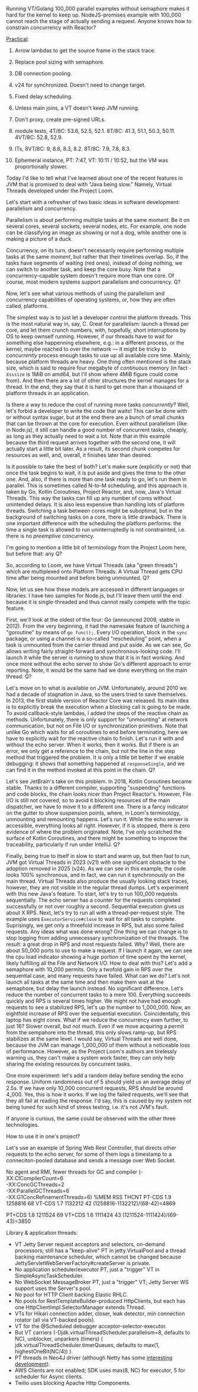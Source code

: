 Running VT/Golang 100_000 parallel examples without semaphore makes it hard for the kernel to keep up.
NodeJS-promises example with 100_000 cannot reach the stage of actually sending a request.
Anyone knows how to constrain concurrency with Reactor?

[Practical](https://docs.oracle.com/en/java/javase/24/core/virtual-threads.html#GUID-8AEDDBE6-F783-4D77-8786-AC5A79F517C0):
1. Arrow lambdas to get the source frame in the stack trace.
1. Replace pool sizing with semaphore.
1. DB connection pooling.
1. v24 for synchronized. Doesn't need to change target.
1. Fixed delay scheduling.
1. Unless main joins, a VT doesn't keep JVM running.
1. Don't proxy, create pre-signed URLs.

1. module tests, 4T/8C: 53.6, 52.5, 52.1. 8T/8C: 41.3, 51.1, 50.3, 50.11. 4VT/8C: 52.8, 52.9.
1. ITs, 8VT/8C: 9, 8.6, 8.3, 8.2. 8T/8C: 7.9, 7.8, 8.3.
1. Ephemeral instance, PT: 7:47, VT: 10:11 / 10:52, but the VM was proportionally slower.


Today I'd like to tell what I've learned about one of the recent features in JVM
that is promised to deal with "Java being slow." Namely, Virtual Threads developed under the Project Loom.

Let's start with a refresher of two basic ideas in software development: parallelism and concurrency.

Parallelism is about performing multiple tasks at the same _moment_. Be it on several cores,
several sockets, several nodes, etc. For example, one node can be classifying an image as showing or not a dog,
while another one is making a picture of a duck.

Concurrency, on its turn, doesn't necessarily require performing multiple tasks at the same _moment_,
but rather that their timelines overlap. So, if the tasks have segments of waiting (red ones),
instead of doing nothing, we can switch to another task, and keep the core busy.
Note that a concurrency-capable system doesn't require more than one core.
Of course, most modern systems support parallelism and concurrency.
Q?

Now, let's see what various methods of using the parallelism and concurrency capabilities of operating systems,
or, how they are often called, platforms.

The simplest way is to just let a developer control the platform threads. This is the most natural way in, say, C.
Great for parallelism: launch a thread per core, and let them crunch numbers,
with, hopefully, short interruptions by OS to keep ownself running.
However, if our threads have to wait for something else happenning elsewhere, e.g.: in a different process, or the kernel,
maybe reached to over the network — it might be tricky to _concurrently_ process enough tasks to use up all available core time.
Mainly, because platform threads are heavy. One thing often mentioned is the stack size, which is said to require
four megabyte of _continuous_ memory (in fact `-Xsssize` is 1MiB on amd64, but I'll show where 4MiB figure could come from).
And then there are a lot of other structures the kernel manages for a thread.
In the end, they say that it is hard to get more than a thousand of platform threads in an application.

Is there a way to reduce the cost of running more tasks _concurrently_?
Well, let's forbid a developer to write the code that waits!
This can be done with or without syntax sugar, but at the end there are a bunch of small chunks
that can be thrown at the core for execution. Even without parallelism (like in Node.js),
it still can handle a good number of concurrent tasks, cheaply, as long as they actually need to wait a lot.
Note that in this example because the third request arrives together with the second one, it will actually start a little bit later.
As a result, its second chunk competes for resources as well, and, overall, it finishes later than desired.

Is it possible to take the best of both? Let's make sure (explicitly or not) that once the task begins to wait,
it is put aside and gives the time to the other one. And, also, if there is more than one task ready to go,
let's run them in parallel. This is sometimes called N-to-M scheduling,
and this approach is taken by Go, Kotlin Coroutines, Project Reactor, and, now, Java's Virtual Threads.
This way the tasks can fill up any number of cores without unintended delays. It is also less expensive than handling lots of platform threads.
Switching a task between cores might be suboptimal, but in the background of switching tasks on a core,
there is little drawback. There is one important difference with the scheduling the platform performs:
the time a single task is allowed to run uninterruptedly is not constrainted, i.e. there is no _preemptive_ concurrency.

I'm going to mention a little bit of terminology from the Project Loom here, but before that: any Q?

So, according to Loom, we have Virtual Threads (aka "green threads") which are multiplexed onto Platform Threads.
A Virtual Thread gets CPU time after being mounted and before being unmounted.
Q?

Now, let us see how these models are accessed in different languages or libraries.
I have two samples for Node.js, but I'll leave them until the end because it is single-threaded
and thus cannot really compete with the topic feature.

First, we'll look at the oldest of the four: Go (announced 2009, stable in 2012).
From the very beginning, it had the namesake feature of launching a "goroutine" by means of `go func();`.
Every I/O operation, block in the `sync` package, or using a channel is a so-called "rescheduling" point,
when a task is unmounted from the carrier thread and put aside. As we can see, Go allows writing
fairly straight-forward and synchronous-looking code. I'll launch it while the server is running to show
that it is in fact working. And once more without the echo server to show Go's different approach to error reporting.
Note, it would be the same had we done everything on the main thread.
Q?

Let's move on to what is available on JVM.
Unfortunately, around 2010 we had a decade of stagnation in Java, so the users tried to save themselves.
In 2013, the first stable version of Reactor Core was released. Its main idea is to explicitly break the execution
when a blocking call is going to be made. To avoid callback-style lambdas, I added the steps of the reactive chain as methods.
Unfortunately, there is only support for "unmounting" at network communication,
but not on File I/O or synchronization primitives. Note that unlike Go which waits for all coroutines to end before terminating,
here we have to explicitly wait for the reactive chain to finish. Let's run it with and without the echo server.
When it works, then it works. But if there is an error, we only get a reference to the chain, but not the line in the step method
that triggered the problem.
It is only a little bit better if we enable debugging: it shows that something happened at `responseSingle`,
and we can find it in the method invoked at this point in the chain.
Q?

Let's see JetBrain's take on this problem. In 2018, Kotlin Coroutines became stable. Thanks to a different compiler,
supporting "suspending" functions and code blocks, the chain looks nicer than Project Reactor's.
However, File I/O is still not covered, so to avoid it blocking resources of the main dispatcher,
we have to move it to a different one. There is a fancy indicator on the gutter to show suspension points,
where, in Loom's terminology, unmounting and remounting happens. Let's run it. While the echo server is accessible,
everything looks all right. However, if it is stopped, there is zero evidence of where the problem originated.
Note, I've only scratched the surface of Kotlin Coroutines, and there might be something to improve the traceability,
particularly if run under IntelliJ.
Q?

Finally, being true to itself in slow to start and warm up, but then fast to run, JVM got Virtual Threads in 2023 (v21)
with one significant obstacle to the adoption removed in 2025 (v24). As we can see in this example, the code looks
100% synchronous, and in fact, we can run it synchronously on the main thread. Virtual Threads also produce the usually looking
stack traces, however, they are not visible in the regular thread dumps. Let's experiment with this new Java's feature. To start,
let's try to run 100_000 requests sequentially. The echo server has a counter for the requests completed successfully or
not over roughly a second. Sequential execution gives us about X RPS. Next, let's try to run all with a thread-per-request style.
The example uses `ExecutorService#close` to wait for all tasks to complete.
Suprisingly, we get only a threefold increase in RPS, but also some failed requests. Any ideas what was done wrong?
One thing we can change is to stop logging from adding unnecessary synchronization of the threads.
The result: a great drop in RPS and most requests failed. Why? Well, there are about 50_000 ports to use to make a request.
If I launch it again, we can see the cpu load indicator showing a huge portion of time spent by the kernel,
likely fulfilling all the File and Network I/O.
How to deal with this? Let's add a semaphore with 10_000 permits.
Only a twofold gain in RPS over the sequential case, and many requests have failed.
What can we do? Let's not launch all tasks at the same time and then make them wait at the semaphore, but delay the launch instead.
No significant difference. Let's reduce the number of concurrent tasks to a mere 100.
Everything succeeds quickly and RPS is several times higher. We might not have had enough requests to see a stabilized RPS,
let's up the number to 1_000_000. Now, an eightfold increase of RPS over the sequential execution. Coincidentally,
this laptop has eight cores. What if we reduce the concurrency even further, to just 16? Slower overall, but not much.
Even if we move acquiring a permit from the sempahore into the thread, this only slows ramp-up, but RPS stabilizes at the same level.
I would say, Virtual Threads are well done, because the JVM can manage 1_000_000 of them without a noticeable loss of performance.
However, as the Project Loom's authors are tirelessly warning us, they can't make a system work faster, they can only help
sharing the existing resources by concurrent tasks.

One more experiment: let's add a random delay before sending the echo response. Uniform randomness out of 5 should yield
us an average delay of 2.5s. If we have only 10_000 concurrent requests, RPS should be around 4_000.
Yes, this is how it works. If we log the failed requests, we'll see that they all fail at reading the response.
I'd say, this is caused by my system not being tuned for such kind of stress testing, i.e. it's not JVM's fault.

If anyone is curious, the same could be observed with the other three technologies.

How to use it in one's project?

Let's use an example of Spring Web Rest Controller, that directs other requests to the echo server,
for some of them logs a timestamp to a conneciton-pooled database and sends a message over Web Socket.


No agent and RMI, fewer threads for GC and compiler (-XX:CICompilerCount=6 \
-XX:ConcGCThreads=2 \
-XX:ParallelGCThreads=6 \
-XX:G1ConcRefinementThreads=6)
%MEM   RSS THCNT
PT-CDS 1.9 1258816  68
VT-CDS 1.7 1132212  42
(1258816-1132212)/(68-42)=4869

PT+CDS 1.8 1211524  69
VT+CDS 1.6 1111424  43
(1211524-1111424)/(69-43)=3850

Library & application threads:
- VT Jetty Server request acceptors and selectors, on-demand processors;
    still has a "keep-alive" PT in jetty.VirtualPool and a thread backing maintenance scheduler,
    which cannot be changed because JettyServletWebServerFactory#createServer is private.
- No application scheduler/executor PT, just a "trigger" VT in SimpleAsyncTaskScheduler.
- No WebSocket MessageBroker PT, just a "trigger" VT; Jetty Server WS support uses the Server's pool.
- No pool for HTTP Client backing Elastic RHLC.
- No pools for RestTemplateBuilder-produced HttpClients, but each has one HttpClientImpl.SelectorManager extends Thread.
- VTs for Hikari connection adder, closer, leak detector, min connection rotator (all via VT-backed pools).
- VT for the @Scheduled debugger acceptor-selector-executor.
- But VT carriers (-Djdk.virtualThreadScheduler.parallelism=8, defaults to NC), unblocker, unparkers (timers) (
jdk.virtualThreadScheduler.timerQueues, defaults to max(1, highestOneBit(NC/4))
).
- PT threads in Neo4J driver (although Netty has some [interesting development](https://micronaut.io/2025/06/30/transitioning-to-virtual-threads-using-the-micronaut-loom-carrier/)).
- AWS Clients are not enabled; SDK uses max(8, NC) for executor, 5 for scheduler for Async clients.
- Twilio uses blocking Apache Http Components.


